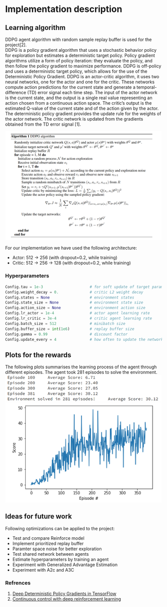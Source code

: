 # Implementation description

## Learning algorithm

DDPG agent algorithm with random sample replay buffer is used for the project[2].  
DDPG is a policy gradient algorithm that uses a stochastic behavior policy for exploration but estimates a deterministic target policy. Policy gradient algorithms utilize a form of policy iteration: they evaluate the policy, and then follow the policy gradient to maximize performance. DDPG is off-policy and uses a deterministic target policy, which allows for the use of the Deterministic Policy Gradient. DDPG is an actor-critic algorithm, it uses two neural networks, one for the actor and one for the critic. These networks compute action predictions for the current state and generate a temporal-difference (TD) error signal each time step. The input of the actor network is the current state, and the output is a single real value representing an action chosen from a continuous action space. The critic’s output is the estimated Q-value of the current state and of the action given by the actor. The deterministic policy gradient provides the update rule for the weights of the actor network. The critic network is updated from the gradients obtained from the TD error signal [1].  

![DDPG algorithm](ddpg_algo.png)


For our implementation we have used the following architecture:

* Actor: 512 -> 256 (with dropout=0.2, while training)
* Critic: 512 -> 256 -> 128 (with dropout=0.2, while training)


### Hyperparameters

```python
Config.tau = 1e-3                     # for soft update of target parameters
Config.weight_decay = 0.              # critic L2 weight decay
Config.states = None                  # environment states
Config.state_size = None              # environment state size
Config.action_size = None             # environment action size
Config.lr_actor = 1e-4                # actor agent learning rate
Config.lr_critic = 3e-4               # critic agent learning rate
Config.batch_size = 512               # minibatch size
Config.buffer_size = int(1e6)         # replay buffer size
Config.gamma = 0.99                   # discount factor
Config.update_every = 4               # how often to update the network
```

## Plots for the rewards

The following plots summarises the learning process of the agent through different episodes. The agent took 281 episodes to solve the environment.
![Average score every 100 episodes](logs.png)
![Score vs Episode](plot.png)

## Ideas for future work

Following optimizations can be applied to the project:

- Test and compare Reinforce model
- Implement prioritized replay buffer
- Paramter space noise for better exploration
- Test shared network between agents
- Estimate hyperparameters by training an agent
- Experiment with Generalized Advantage Estimation
- Experiment with A2c and A3C


### Refrences
1. [Deep Deterministic Policy Gradients in TensorFlow](https://pemami4911.github.io/blog/2016/08/21/ddpg-rl.html)
2. [Continuous control with deep reinforcement learning](https://arxiv.org/abs/1509.02971)